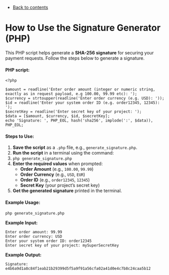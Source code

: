 * [Back to contents](../Readme.md#contents)

# **How to Use the Signature Generator (PHP)**

This PHP script helps generate a **SHA-256 signature** for securing your payment requests. Follow the steps below to generate a signature.


#### **PHP script:**


```shell
<?php

$amount = readline('Enter order amount (integer or numeric string, exactly as in request payload, e.g 100.00, 99.99 etc): ');
$currency = strtoupper(readline('Enter order currency (e.g. USD): '));
$id = readline('Enter your system order ID (e.g. order12345, 12345): ');
$secretKey = readline('Enter secret key of your project: ');
$data = [$amount, $currency, $id, $secretKey];
echo 'Signature: ', PHP_EOL, hash('sha256', implode(':', $data)), PHP_EOL;

```

#### **Steps to Use:**

1. **Save the script** as a `.php` file, e.g., `generate_signature.php`.
2. **Run the script** in a terminal using the command:
3. `php generate_signature.php`
4. **Enter the required values** when prompted:
    * **Order Amount** (e.g., `100.00`, `99.99`)
    * **Order Currency** (e.g., `USD`, `EUR`)
    * **Order ID** (e.g., `order12345`, `12345`)
    * **Secret Key** (your project’s secret key)
5. **Get the generated signature** printed in the terminal.

#### **Example Usage:**

```shell
php generate_signature.php
```

**Example Input:**


```shell
Enter order amount: 99.99
Enter order currency: USD
Enter your system order ID: order12345
Enter secret key of your project: mySuperSecretKey
```

**Example Output:**

```shell
Signature: e4b6a9d1a8c84f1eab21b29399d5f5a9f91a56cfa02a41d0e4c7b8c24caa5b12
```

